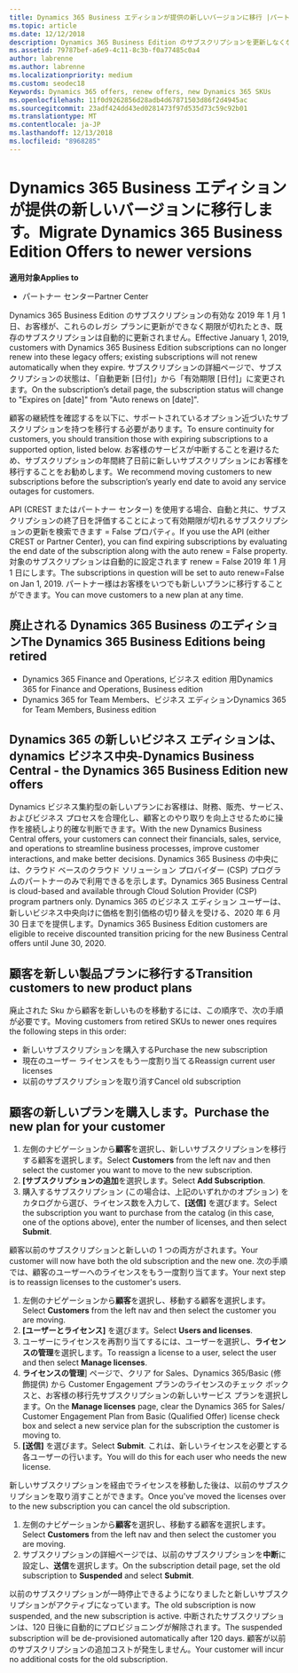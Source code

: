 ```yaml
---
title: Dynamics 365 Business エディションが提供の新しいバージョンに移行 |パートナー センター
ms.topic: article
ms.date: 12/12/2018
description: Dynamics 365 Business Edition のサブスクリプションを更新しなくなったことができます。
ms.assetid: 79787bef-a6e9-4c11-8c3b-f0a77485c0a4
author: labrenne
ms.author: labrenne
ms.localizationpriority: medium
ms.custom: seodec18
Keywords: Dynamics 365 offers, renew offers, new Dynamics 365 SKUs
ms.openlocfilehash: 11f0d9262856d28adb4d67871503d86f2d4945ac
ms.sourcegitcommit: 23adf424dd43ed0281473f97d535d73c59c92b01
ms.translationtype: MT
ms.contentlocale: ja-JP
ms.lasthandoff: 12/13/2018
ms.locfileid: "8968285"
---
```

# <a name="migrate-dynamics-365-business-edition-offers-to-newer-versions"></a><span data-ttu-id="6e07e-103">Dynamics 365 Business エディションが提供の新しいバージョンに移行します。</span><span class="sxs-lookup"><span data-stu-id="6e07e-103">Migrate Dynamics 365 Business Edition Offers to newer versions</span></span> 

**<span data-ttu-id="6e07e-104">適用対象</span><span class="sxs-lookup"><span data-stu-id="6e07e-104">Applies to</span></span>**

- <span data-ttu-id="6e07e-105">パートナー センター</span><span class="sxs-lookup"><span data-stu-id="6e07e-105">Partner Center</span></span>

<span data-ttu-id="6e07e-106">Dynamics 365 Business Edition のサブスクリプションの有効な 2019 年 1 月 1 日、お客様が、これらのレガシ プランに更新ができなく期限が切れたとき、既存のサブスクリプションは自動的に更新されません。</span><span class="sxs-lookup"><span data-stu-id="6e07e-106">Effective January 1, 2019, customers with Dynamics 365 Business Edition subscriptions can no longer renew into these legacy offers; existing subscriptions will not renew automatically when they expire.</span></span> <span data-ttu-id="6e07e-107">サブスクリプションの詳細ページで、サブスクリプションの状態は、「自動更新 [日付]」から「有効期限 [日付]」に変更されます。</span><span class="sxs-lookup"><span data-stu-id="6e07e-107">On the subscription’s detail page, the subscription status will change to "Expires on [date]" from "Auto renews on [date]".</span></span>

<span data-ttu-id="6e07e-108">顧客の継続性を確認するを以下に、サポートされているオプション近づいたサブスクリプションを持つを移行する必要があります。</span><span class="sxs-lookup"><span data-stu-id="6e07e-108">To ensure continuity for customers, you should transition those with expiring subscriptions to a supported option, listed below.</span></span> <span data-ttu-id="6e07e-109">お客様のサービスが中断することを避けるため、サブスクリプションの年間終了日前に新しいサブスクリプションにお客様を移行することをお勧めします。</span><span class="sxs-lookup"><span data-stu-id="6e07e-109">We recommend moving customers to new subscriptions before the subscription’s yearly end date to avoid any service outages for customers.</span></span>

<span data-ttu-id="6e07e-110">API (CREST またはパートナー センター) を使用する場合、自動と共に、サブスクリプションの終了日を評価することによって有効期限が切れるサブスクリプションの更新を検索できます = False プロパティ。</span><span class="sxs-lookup"><span data-stu-id="6e07e-110">If you use the API (either CREST or Partner Center), you can find expiring subscriptions by evaluating the end date of the subscription along with the auto renew = False property.</span></span> <span data-ttu-id="6e07e-111">対象のサブスクリプションは自動的に設定されます renew = False 2019 年 1 月 1 日にします。</span><span class="sxs-lookup"><span data-stu-id="6e07e-111">The subscriptions in question will be set to auto renew=False on Jan 1, 2019.</span></span> <span data-ttu-id="6e07e-112">パートナー様はお客様をいつでも新しいプランに移行することができます。</span><span class="sxs-lookup"><span data-stu-id="6e07e-112">You can move customers to a new plan at any time.</span></span> 

## <a name="the-dynamics-365-business-editions-being-retired"></a><span data-ttu-id="6e07e-113">廃止される Dynamics 365 Business のエディション</span><span class="sxs-lookup"><span data-stu-id="6e07e-113">The Dynamics 365 Business Editions being retired</span></span>

- <span data-ttu-id="6e07e-114">Dynamics 365 Finance and Operations, ビジネス edition 用</span><span class="sxs-lookup"><span data-stu-id="6e07e-114">Dynamics 365 for Finance and Operations, Business edition</span></span>
- <span data-ttu-id="6e07e-115">Dynamics 365 for Team Members、ビジネス エディション</span><span class="sxs-lookup"><span data-stu-id="6e07e-115">Dynamics 365 for Team Members, Business edition</span></span>

## <a name="dynamics-business-central---the-dynamics-365-business-edition-new-offers"></a><span data-ttu-id="6e07e-116">Dynamics 365 の新しいビジネス エディションは、dynamics ビジネス中央-</span><span class="sxs-lookup"><span data-stu-id="6e07e-116">Dynamics Business Central - the Dynamics 365 Business Edition new offers</span></span>

<span data-ttu-id="6e07e-117">Dynamics ビジネス集約型の新しいプランにお客様は、財務、販売、サービス、およびビジネス プロセスを合理化し、顧客とのやり取りを向上させるために操作を接続しより的確な判断できます。</span><span class="sxs-lookup"><span data-stu-id="6e07e-117">With the new Dynamics Business Central offers, your customers can connect their financials, sales, service, and operations to streamline business processes, improve customer interactions, and make better decisions.</span></span> <span data-ttu-id="6e07e-118">Dynamics 365 Business の中央には、クラウド ベースのクラウド ソリューション プロバイダー (CSP) プログラムのパートナーのみで利用できるを示します。</span><span class="sxs-lookup"><span data-stu-id="6e07e-118">Dynamics 365 Business Central is cloud-based and available through Cloud Solution Provider (CSP) program partners only.</span></span>
<span data-ttu-id="6e07e-119">Dynamics 365 のビジネス エディション ユーザーは、新しいビジネス中央向けに価格を割引価格の切り替えを受ける、2020 年 6 月 30 日までを提供します。</span><span class="sxs-lookup"><span data-stu-id="6e07e-119">Dynamics 365 Business Edition customers are eligible to receive discounted transition pricing for the new Business Central offers until June 30, 2020.</span></span>

## <a name="transition-customers-to-new-product-plans"></a><span data-ttu-id="6e07e-120">顧客を新しい製品プランに移行する</span><span class="sxs-lookup"><span data-stu-id="6e07e-120">Transition customers to new product plans</span></span>

 <span data-ttu-id="6e07e-121">廃止された Sku から顧客を新しいものを移動するには、この順序で、次の手順が必要です。</span><span class="sxs-lookup"><span data-stu-id="6e07e-121">Moving customers from retired SKUs to newer ones requires the following steps in this order:</span></span>

- <span data-ttu-id="6e07e-122">新しいサブスクリプションを購入する</span><span class="sxs-lookup"><span data-stu-id="6e07e-122">Purchase the new subscription</span></span>
- <span data-ttu-id="6e07e-123">現在のユーザー ライセンスをもう一度割り当てる</span><span class="sxs-lookup"><span data-stu-id="6e07e-123">Reassign current user licenses</span></span>
- <span data-ttu-id="6e07e-124">以前のサブスクリプションを取り消す</span><span class="sxs-lookup"><span data-stu-id="6e07e-124">Cancel old subscription</span></span>

## <a name="purchase-the-new-plan-for-your-customer"></a><span data-ttu-id="6e07e-125">顧客の新しいプランを購入します。</span><span class="sxs-lookup"><span data-stu-id="6e07e-125">Purchase the new plan for your customer</span></span>

1. <span data-ttu-id="6e07e-126">左側のナビゲーションから**顧客**を選択し、新しいサブスクリプションを移行する顧客を選択します。</span><span class="sxs-lookup"><span data-stu-id="6e07e-126">Select **Customers** from the left nav and then select the customer you want to move to the new subscription.</span></span>
2. <span data-ttu-id="6e07e-127">**[サブスクリプションの追加**を選択します。</span><span class="sxs-lookup"><span data-stu-id="6e07e-127">Select **Add Subscription**.</span></span>
3. <span data-ttu-id="6e07e-128">購入するサブスクリプション (この場合は、上記のいずれかのオプション) をカタログから選び、ライセンス数を入力して、**[送信]** を選びます。</span><span class="sxs-lookup"><span data-stu-id="6e07e-128">Select the subscription you want to purchase from the catalog (in this case, one of the options above), enter the number of licenses, and then select **Submit**.</span></span> 

<span data-ttu-id="6e07e-129">顧客以前のサブスクリプションと新しいの 1 つの両方がされます。</span><span class="sxs-lookup"><span data-stu-id="6e07e-129">Your customer will now have both the old subscription and the new one.</span></span> <span data-ttu-id="6e07e-130">次の手順では、顧客のユーザーへのライセンスをもう一度割り当てます。</span><span class="sxs-lookup"><span data-stu-id="6e07e-130">Your next step is to reassign licenses to the customer's users.</span></span>

1. <span data-ttu-id="6e07e-131">左側のナビゲーションから**顧客**を選択し、移動する顧客を選択します。</span><span class="sxs-lookup"><span data-stu-id="6e07e-131">Select **Customers** from the left nav and then select the customer you are moving.</span></span>
2. <span data-ttu-id="6e07e-132">**[ユーザーとライセンス]** を選びます。</span><span class="sxs-lookup"><span data-stu-id="6e07e-132">Select **Users and licenses**.</span></span>
3. <span data-ttu-id="6e07e-133">ユーザーにライセンスを再割り当てするには、ユーザーを選択し、**ライセンスの管理**を選択します。</span><span class="sxs-lookup"><span data-stu-id="6e07e-133">To reassign a license to a user, select the user and then select **Manage licenses**.</span></span> 
4. <span data-ttu-id="6e07e-134">**ライセンスの管理**] ページで、クリア for Sales、Dynamics 365/Basic (修飾提供) から Customer Engagement プランのライセンスのチェック ボックスと、お客様の移行先サブスクリプションの新しいサービス プランを選択します。</span><span class="sxs-lookup"><span data-stu-id="6e07e-134">On the **Manage licenses** page, clear the Dynamics 365 for Sales/ Customer Engagement Plan from Basic (Qualified Offer) license check box and select a new service plan for the subscription the customer is moving to.</span></span> 
5. <span data-ttu-id="6e07e-135">**[送信]** を選びます。</span><span class="sxs-lookup"><span data-stu-id="6e07e-135">Select **Submit**.</span></span> <span data-ttu-id="6e07e-136">これは、新しいライセンスを必要とする各ユーザーの行います。</span><span class="sxs-lookup"><span data-stu-id="6e07e-136">You will do this for each user who needs the new license.</span></span> 

<span data-ttu-id="6e07e-137">新しいサブスクリプションを経由でライセンスを移動した後は、以前のサブスクリプションを取り消すことができます。</span><span class="sxs-lookup"><span data-stu-id="6e07e-137">Once you've moved the licenses over to the new subscription you can cancel the old subscription.</span></span> 

1. <span data-ttu-id="6e07e-138">左側のナビゲーションから**顧客**を選択し、移動する顧客を選択します。</span><span class="sxs-lookup"><span data-stu-id="6e07e-138">Select **Customers** from the left nav and then select the customer you are moving.</span></span>
2. <span data-ttu-id="6e07e-139">サブスクリプションの詳細ページでは、以前のサブスクリプションを**中断**に設定し、**送信**を選択します。</span><span class="sxs-lookup"><span data-stu-id="6e07e-139">On the subscription detail page, set the old subscription to **Suspended** and select **Submit**.</span></span>

<span data-ttu-id="6e07e-140">以前のサブスクリプションが一時停止できるようになりましたと新しいサブスクリプションがアクティブになっています。</span><span class="sxs-lookup"><span data-stu-id="6e07e-140">The old subscription is now suspended, and the new subscription is active.</span></span> <span data-ttu-id="6e07e-141">中断されたサブスクリプションは、120 日後に自動的にプロビジョニングが解除されます。</span><span class="sxs-lookup"><span data-stu-id="6e07e-141">The suspended subscription will be de-provisioned automatically after 120 days.</span></span> <span data-ttu-id="6e07e-142">顧客が以前のサブスクリプションの追加コストが発生しません。</span><span class="sxs-lookup"><span data-stu-id="6e07e-142">Your customer will incur no additional costs for the old subscription.</span></span>